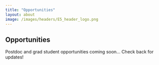 ```yaml
---
title: "Opportunities"
layout: about
image: /images/headers/E5_header_logo.png
---
```


## Opportunities
 
Postdoc and grad student opportunities coming soon... Check back for updates! 

